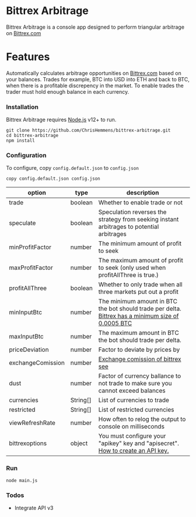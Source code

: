 # Bittrex Arbitrage

Bittrex Arbitrage is a console app designed to perform triangular arbitrage on [Bittrex.com](https://bittrex.com/)

# Features
Automatically calculates arbitrage opportunities on [Bittrex.com](https://bittrex.com/) based on your balances.
Trades for example, BTC into USD into ETH and back to BTC, when there is a profitable discrepency in the market.
To enable trades the trader must hold enough balance in each currency.

### Installation
Bittrex Arbitrage requires [Node.js](https://nodejs.org/) v12+ to run.
```
git clone https://github.com/ChrisHemmens/bittrex-arbitrage.git
cd bittrex-arbitrage
npm install
```

### Configuration
To configure, copy `config.default.json` to `config.json`
```
copy config.default.json config.json
```
| option | type | description |
| ------ | ------ | ------ |
| trade | boolean | Whether to enable trade or not
| speculate | boolean | Speculation reverses the strategy from seeking instant arbitrages to potential arbitrages
| minProfitFactor | number | The minimum amount of profit to seek
| maxProfitFactor | number | The maximum amount of profit to seek (only used when profitAllThree is true.)
| profitAllThree | boolean | Whether to only trade when all three markets put out a profit
| minInputBtc | number | The minimum amount in BTC the bot should trade per delta. [Bittrex has a minimum size of 0.0005 BTC](https://bittrex.zendesk.com/hc/en-us/articles/360001473863-Bittrex-Trading-Rules)
| maxInputBtc | number | The maximum amount in BTC the bot should trade per delta.
| priceDeviation | number | Factor to deviate by prices by
| exchangeComission | number | [Exchange comission of bittrex see](https://bittrex.zendesk.com/hc/en-us/articles/115000199651-What-fees-does-Bittrex-charge-)
| dust | number | Factor of currency ballance to not trade to make sure you cannot exceed balances
| currencies | String[] | List of currencies to trade
| restricted | String[] | List of restricted currencies
| viewRefreshRate | number | How often to relog the output to console on milliseconds
| bittrexoptions | object | You must configure your "apikey" key and "apisecret". [How to create an API key.](https://bittrex.zendesk.com/hc/en-us/articles/360031921872-How-to-create-an-API-key-)

### Run
```
node main.js
```

### Todos
 - Integrate API v3
